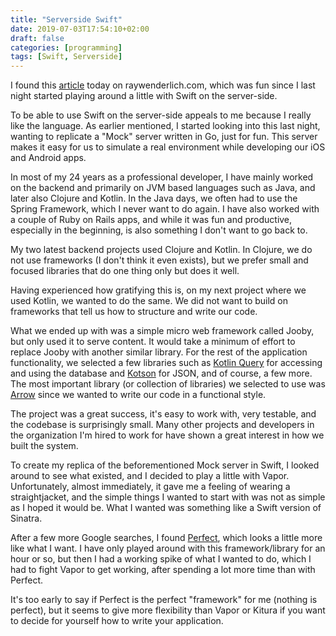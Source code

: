 ```yaml
---
title: "Serverside Swift"
date: 2019-07-03T17:54:10+02:00
draft: false
categories: [programming]
tags: [Swift, Serverside]
---
```


I found this [article](https://www.raywenderlich.com/3858252-how-to-think-in-server-side-swift) today on raywenderlich.com, which was fun since I last night started playing around a little with Swift on the server-side. 

To be able to use Swift on the server-side appeals to me because I really like the language. As earlier mentioned, I started looking into this last night, wanting to replicate a "Mock" server written in Go, just for fun. This server makes it easy for us to simulate a real environment while developing our iOS and Android apps.

In most of my 24 years as a professional developer, I have mainly worked on the backend and primarily on JVM based languages such as Java, and later also Clojure and Kotlin. In the Java days, we often had to use the Spring Framework, which I never want to do again. I have also worked with a couple of Ruby on Rails apps, and while it was fun and productive, especially in the beginning, is also something I don't want to go back to.

My two latest backend projects used Clojure and Kotlin. In Clojure, we do not use frameworks (I don't think it even exists), but we prefer small and focused libraries that do one thing only but does it well. 

Having experienced how gratifying this is, on my next project where we used Kotlin, we wanted to do the same. We did not want to build on frameworks that tell us how to structure and write our code. 

What we ended up with was a simple micro web framework called Jooby, but only used it to serve content. It would take a minimum of effort to replace Jooby with another similar library. For the rest of the application functionality, we selected a few libraries such as [Kotlin Query](https://github.com/seratch/kotliquery) for accessing and using the database and [Kotson](https://github.com/SalomonBrys/Kotson) for JSON, and of course, a few more. The most important library (or collection of libraries) we selected to use was [Arrow](https://arrow-kt.io) since we wanted to write our code in a functional style.

The project was a great success, it's easy to work with, very testable, and the codebase is surprisingly small. Many other projects and developers in the organization I'm hired to work for have shown a great interest in how we built the system.

To create my replica of the beforementioned Mock server in Swift, I looked around to see what existed, and I decided to play a little with Vapor. Unfortunately, almost immediately, it gave me a feeling of wearing a straightjacket, and the simple things I wanted to start with was not as simple as I hoped it would be. What I wanted was something like a Swift version of Sinatra.

After a few more Google searches, I found [Perfect](https://perfect.org), which looks a little more like what I want. I have only played around with this framework/library for an hour or so, but then I had a working spike of what I wanted to do, which I had to fight Vapor to get working, after spending a lot more time than with Perfect. 

It's too early to say if Perfect is the perfect "framework" for me (nothing is perfect), but it seems to give more flexibility than Vapor or Kitura if you want to decide for yourself how to write your application. 


